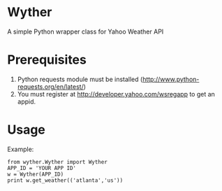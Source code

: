 
Wyther
================
A simple Python wrapper class for Yahoo Weather API

Prerequisites
=================
1. Python requests module must be installed (http://www.python-requests.org/en/latest/)
2. You must register at http://developer.yahoo.com/wsregapp to get an appid. 

Usage
=================

Example:

```
from wyther.Wyther import Wyther
APP_ID = 'YOUR APP ID'
w = Wyther(APP_ID)
print w.get_weather(('atlanta','us'))
```
